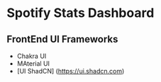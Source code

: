# Spotify Stats Dashboard

## FrontEnd UI Frameworks

- Chakra UI
- MAterial UI
- [UI ShadCN] (https://ui.shadcn.com)
